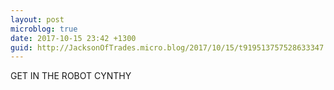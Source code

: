 ```yaml
---
layout: post
microblog: true
date: 2017-10-15 23:42 +1300
guid: http://JacksonOfTrades.micro.blog/2017/10/15/t919513757528633347.html
---
```

GET IN THE ROBOT CYNTHY
